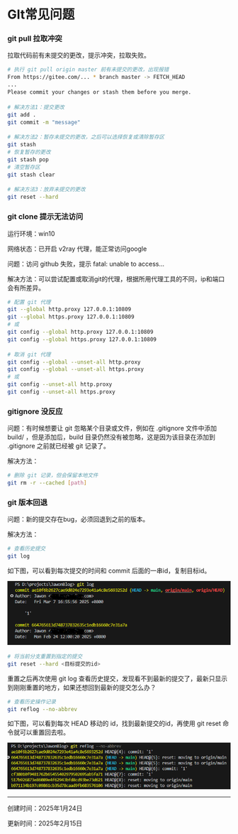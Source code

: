 # GIt常见问题

### git pull 拉取冲突

拉取代码前有未提交的更改，提示冲突，拉取失败。

```bash
# 执行 git pull origin master 前有未提交的更改，出现报错
From https://gitee.com/... * branch master -> FETCH_HEAD 
...
Please commit your changes or stash them before you merge.

# 解决方法1：提交更改
git add .
git commit -m "message"

# 解决方法2：暂存未提交的更改，之后可以选择恢复或清除暂存区
git stash
# 恢复暂存的更改
git stash pop
# 清空暂存区
git stash clear

# 解决方法3：放弃未提交的更改
git reset --hard
```

### git clone 提示无法访问

运行环境：win10

网络状态：已开启 v2ray 代理，能正常访问google

问题：访问 github 失败，提示 fatal: unable to access...

解决方法：可以尝试配置或取消git的代理，根据所用代理工具的不同，ip和端口会有所差异。

```bash
# 配置 git 代理
git --global http.proxy 127.0.0.1:10809
git --global https.proxy 127.0.0.1:10809
# 或
git config --global http.proxy 127.0.0.1:10809
git config --global https.proxy 127.0.0.1:10809

# 取消 git 代理
git config --global --unset-all http.proxy
git config --global --unset-all https.proxy
# 或
git config --unset-all http.proxy
git config --unset-all https.proxy
```

### gitignore 没反应

问题：有时候想要让 git 忽略某个目录或文件，例如在 .gitignore 文件中添加 build/ ，但是添加后，build 目录仍然没有被忽略，这是因为该目录在添加到 .gitignore 之前就已经被 git 记录了。

解决方法：

```bash
# 删除 git 记录，但会保留本地文件
git rm -r --cached [path]
```

### git 版本回退

问题：新的提交存在bug，必须回退到之前的版本。

解决方法：

```bash
# 查看历史提交
git log
```

如下图，可以看到每次提交的时间和 commit 后面的一串id，复制目标id。

![1742178291514](image/GIt常见问题/1742178291514.png)

```bash
# 将当前分支重置到指定的提交
git reset --hard <目标提交的id>
```

重置之后再次使用 git log 查看历史提交，发现看不到最新的提交了，最新只显示到刚刚重置的地方，如果还想回到最新的提交怎么办？

```bash
# 查看历史操作记录
git reflog --no-abbrev
```

如下图，可以看到每次 HEAD 移动的 id，找到最新提交的id，再使用 git reset 命令就可以重置回去啦。

![1742178909099](image/GIt常见问题/1742178909099.png)

---

创建时间：2025年1月24日

更新时间：2025年2月15日
